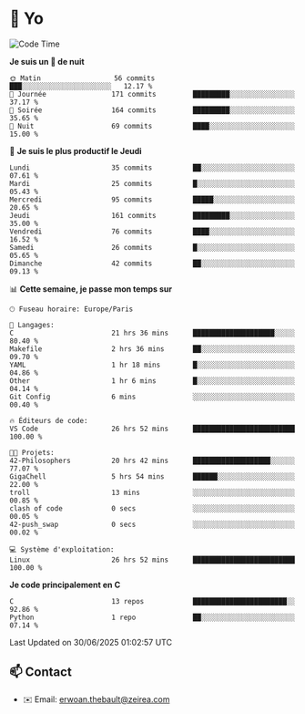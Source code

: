 # 👋 Yo

<!--START_SECTION:waka-->
![Code Time](http://img.shields.io/badge/Code%20Time-130%20hrs%2033%20mins-blue)

**Je suis un 🦉 de nuit** 

```text
🌞 Matin                  56 commits          ███░░░░░░░░░░░░░░░░░░░░░░   12.17 % 
🌆 Journée                171 commits         █████████░░░░░░░░░░░░░░░░   37.17 % 
🌃 Soirée                 164 commits         █████████░░░░░░░░░░░░░░░░   35.65 % 
🌙 Nuit                   69 commits          ████░░░░░░░░░░░░░░░░░░░░░   15.00 % 
```
📅 **Je suis le plus productif le Jeudi** 

```text
Lundi                    35 commits          ██░░░░░░░░░░░░░░░░░░░░░░░   07.61 % 
Mardi                    25 commits          █░░░░░░░░░░░░░░░░░░░░░░░░   05.43 % 
Mercredi                 95 commits          █████░░░░░░░░░░░░░░░░░░░░   20.65 % 
Jeudi                    161 commits         █████████░░░░░░░░░░░░░░░░   35.00 % 
Vendredi                 76 commits          ████░░░░░░░░░░░░░░░░░░░░░   16.52 % 
Samedi                   26 commits          █░░░░░░░░░░░░░░░░░░░░░░░░   05.65 % 
Dimanche                 42 commits          ██░░░░░░░░░░░░░░░░░░░░░░░   09.13 % 
```


📊 **Cette semaine, je passe mon temps sur** 

```text
🕑︎ Fuseau horaire: Europe/Paris

💬 Langages: 
C                        21 hrs 36 mins      ████████████████████░░░░░   80.40 % 
Makefile                 2 hrs 36 mins       ██░░░░░░░░░░░░░░░░░░░░░░░   09.70 % 
YAML                     1 hr 18 mins        █░░░░░░░░░░░░░░░░░░░░░░░░   04.86 % 
Other                    1 hr 6 mins         █░░░░░░░░░░░░░░░░░░░░░░░░   04.14 % 
Git Config               6 mins              ░░░░░░░░░░░░░░░░░░░░░░░░░   00.40 % 

🔥 Éditeurs de code: 
VS Code                  26 hrs 52 mins      █████████████████████████   100.00 % 

🐱‍💻 Projets: 
42-Philosophers          20 hrs 42 mins      ███████████████████░░░░░░   77.07 % 
GigaChell                5 hrs 54 mins       ██████░░░░░░░░░░░░░░░░░░░   22.00 % 
troll                    13 mins             ░░░░░░░░░░░░░░░░░░░░░░░░░   00.85 % 
clash of code            0 secs              ░░░░░░░░░░░░░░░░░░░░░░░░░   00.05 % 
42-push_swap             0 secs              ░░░░░░░░░░░░░░░░░░░░░░░░░   00.02 % 

💻 Système d'exploitation: 
Linux                    26 hrs 52 mins      █████████████████████████   100.00 % 
```

**Je code principalement en C** 

```text
C                        13 repos            ███████████████████████░░   92.86 % 
Python                   1 repo              ██░░░░░░░░░░░░░░░░░░░░░░░   07.14 % 
```




 Last Updated on 30/06/2025 01:02:57 UTC
<!--END_SECTION:waka-->

## 📫 Contact

- ✉️ Email: erwoan.thebault@zeirea.com
